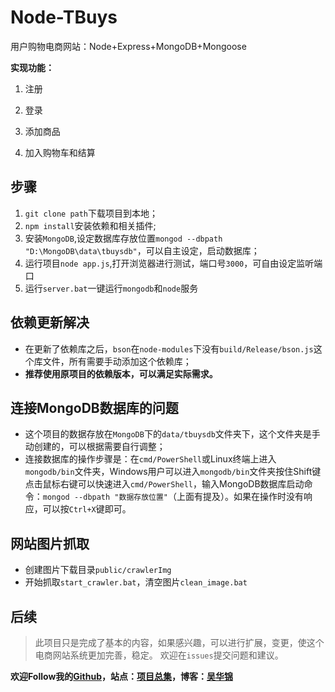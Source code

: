 ﻿# Node-TBuys #

用户购物电商网站：Node+Express+MongoDB+Mongoose

**实现功能：**

1. 注册
 
2. 登录

3. 添加商品

4. 加入购物车和结算

## 步骤 ##

> 
1. `git clone path`下载项目到本地；
2. `npm install`安装依赖和相关插件;
3. 安装`MongoDB`,设定数据库存放位置`mongod --dbpath "D:\MongoDB\data\tbuysdb"`，可以自主设定，启动数据库；
4. 运行项目`node app.js`,打开浏览器进行测试，端口号`3000`，可自由设定监听端口
5. 运行`server.bat`一键运行`mongodb`和`node`服务

## 依赖更新解决 ##

- 在更新了依赖库之后，`bson`在`node-modules`下没有`build/Release/bson.js`这个库文件，所有需要手动添加这个依赖库；
- **推荐使用原项目的依赖版本，可以满足实际需求。**

## 连接MongoDB数据库的问题 ##

- 这个项目的数据存放在`MongoDB`下的`data/tbuysdb`文件夹下，这个文件夹是手动创建的，可以根据需要自行调整；
- 连接数据库的操作步骤是：在`cmd/PowerShell`或Linux终端上进入`mongodb/bin`文件夹，Windows用户可以进入`mongodb/bin`文件夹按住Shift键点击鼠标右键可以快速进入`cmd/PowerShell`，输入MongoDB数据库启动命令：`mongod --dbpath "数据存放位置"`（上面有提及）。如果在操作时没有响应，可以按`Ctrl+X`键即可。

## 网站图片抓取

- 创建图片下载目录`public/crawlerImg`
- 开始抓取`start_crawler.bat`，清空图片`clean_image.bat`

## 后续 ##

> 此项目只是完成了基本的内容，如果感兴趣，可以进行扩展，变更，使这个电商网站系统更加完善，稳定。
> 欢迎在`issues`提交问题和建议。

**欢迎Follow我的[Github](https://github.com/whjin)，站点：[项目总集](https://whjin.github.io/docs/)，博客：[吴华锦](https://whjin.github.io/)**
